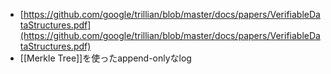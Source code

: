 - [https://github.com/google/trillian/blob/master/docs/papers/VerifiableDataStructures.pdf](https://github.com/google/trillian/blob/master/docs/papers/VerifiableDataStructures.pdf)
- [[Merkle Tree]]を使ったappend-onlyなlog
